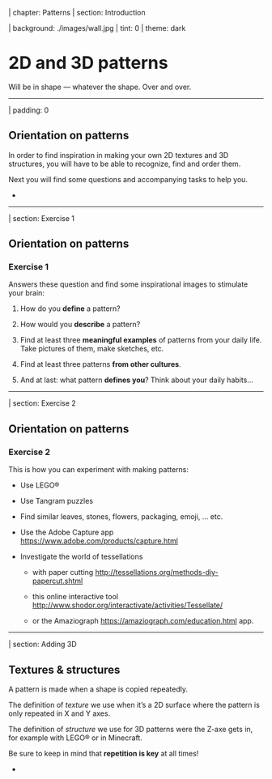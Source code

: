| chapter: Patterns
| section: Introduction

| background: ./images/wall.jpg
| tint: 0
| theme: dark

# <big>2D and 3D patterns</big>

Will be in shape — whatever the shape. Over and over. 

---

| padding: 0

<section>

## Orientation on patterns

In order to find inspiration in making your own 2D textures and 3D structures, you will have to be able to recognize, find and order them. 

Next you will find some questions and accompanying tasks to help you. 

</section>

-

<f-image src="./images/face.jpg" />

---

| section: Exercise 1

## Orientation on patterns

### Exercise 1

Answers these question and find some inspirational images to stimulate your brain:

1. How do you **define** a pattern?

2. How would you **describe** a pattern?

3. Find at least three **meaningful examples** of patterns from 
your daily life. Take pictures of them, make sketches, etc.

4. Find at least three patterns **from other cultures**.

5. And at last: what pattern **defines you**? Think about your daily habits...

---

| section: Exercise 2

## Orientation on patterns

### Exercise 2

This is how you can experiment with making patterns:

* Use LEGO®

* Use Tangram puzzles

* Find similar leaves, stones, flowers, packaging, emoji, … etc.

* Use the Adobe Capture app https://www.adobe.com/products/capture.html

* Investigate the world of tessellations

  * with paper cutting http://tessellations.org/methods-diy-papercut.shtml
  
  * this online interactive tool http://www.shodor.org/interactivate/activities/Tessellate/

  * or the Amaziograph https://amaziograph.com/education.html app.

---

| section: Adding 3D

## Textures & structures

A pattern is made when a shape is copied repeatedly. 

The definition of <var>texture</var> we use when it’s a 2D surface where the pattern is only repeated in X and Y axes. 

The definition of <var>structure</var> we use for 3D patterns were the Z-axe gets in, for example with LEGO® or in Minecraft. 

Be sure to keep in mind that **repetition is key** at all times!

-

<f-image src="./images/bricks1.png" />

